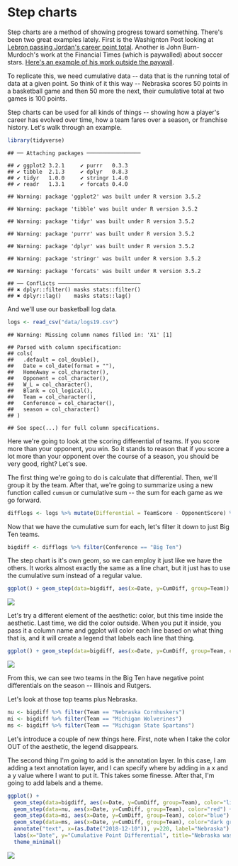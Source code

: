 # Step charts

Step charts are a method of showing progress toward something. There's been two great examples lately. First is the Washignton Post looking at [Lebron passing Jordan's career point total](https://www.washingtonpost.com/graphics/sports/lebron-james-michael-jordan-nba-scoring-list/?utm_term=.481074150849). Another is John Burn-Murdoch's work at the Financial Times (which is paywalled) about soccer stars. [Here's an example of his work outside the paywall](http://johnburnmurdoch.github.io/projects/goal-lines/CL/).

To replicate this, we need cumulative data -- data that is the running total of data at a given point. So think of it this way -- Nebraska scores 50 points in a basketball game and then 50 more the next, their cumulative total at two games is 100 points. 

Step charts can be used for all kinds of things -- showing how a player's career has evolved over time, how a team fares over a season, or franchise history. Let's walk through an example. 


```r
library(tidyverse)
```

```
## ── Attaching packages ─────────────────
```

```
## ✔ ggplot2 3.2.1     ✔ purrr   0.3.3
## ✔ tibble  2.1.3     ✔ dplyr   0.8.3
## ✔ tidyr   1.0.0     ✔ stringr 1.4.0
## ✔ readr   1.3.1     ✔ forcats 0.4.0
```

```
## Warning: package 'ggplot2' was built under R version 3.5.2
```

```
## Warning: package 'tibble' was built under R version 3.5.2
```

```
## Warning: package 'tidyr' was built under R version 3.5.2
```

```
## Warning: package 'purrr' was built under R version 3.5.2
```

```
## Warning: package 'dplyr' was built under R version 3.5.2
```

```
## Warning: package 'stringr' was built under R version 3.5.2
```

```
## Warning: package 'forcats' was built under R version 3.5.2
```

```
## ── Conflicts ──────────────────────────
## ✖ dplyr::filter() masks stats::filter()
## ✖ dplyr::lag()    masks stats::lag()
```

And we'll use our basketball log data. 


```r
logs <- read_csv("data/logs19.csv")
```

```
## Warning: Missing column names filled in: 'X1' [1]
```

```
## Parsed with column specification:
## cols(
##   .default = col_double(),
##   Date = col_date(format = ""),
##   HomeAway = col_character(),
##   Opponent = col_character(),
##   W_L = col_character(),
##   Blank = col_logical(),
##   Team = col_character(),
##   Conference = col_character(),
##   season = col_character()
## )
```

```
## See spec(...) for full column specifications.
```

Here we're going to look at the scoring differential of teams. If you score more than your opponent, you win. So it stands to reason that if you score a lot more than your opponent over the course of a season, you should be very good, right? Let's see.

The first thing we're going to do is calculate that differential. Then, we'll group it by the team. After that, we're going to summarize using a new function called `cumsum` or cumulative sum -- the sum for each game as we go forward.


```r
difflogs <- logs %>% mutate(Differential = TeamScore - OpponentScore) %>% group_by(Team) %>% mutate(CumDiff = cumsum(Differential))
```

Now that we have the cumulative sum for each, let's filter it down to just Big Ten teams.


```r
bigdiff <- difflogs %>% filter(Conference == "Big Ten")
```

The step chart is it's own geom, so we can employ it just like we have the others. It works almost exactly the same as a line chart, but it just has to use the cumulative sum instead of a regular value.


```r
ggplot() + geom_step(data=bigdiff, aes(x=Date, y=CumDiff, group=Team))
```

![](16-stepcharts_files/figure-epub3/unnamed-chunk-5-1.png)<!-- -->

Let's try a different element of the aesthetic: color, but this time inside the aesthetic. Last time, we did the color outside. When you put it inside, you pass it a column name and ggplot will color each line based on what thing that is, and it will create a legend that labels each line that thing. 


```r
ggplot() + geom_step(data=bigdiff, aes(x=Date, y=CumDiff, group=Team, color=Team))
```

![](16-stepcharts_files/figure-epub3/unnamed-chunk-6-1.png)<!-- -->

From this, we can see two teams in the Big Ten have negative point differentials on the season -- Illinois and Rutgers. 

Let's look at those top teams plus Nebraska.


```r
nu <- bigdiff %>% filter(Team == "Nebraska Cornhuskers")
mi <- bigdiff %>% filter(Team == "Michigan Wolverines")
ms <- bigdiff %>% filter(Team == "Michigan State Spartans")
```

Let's introduce a couple of new things here. First, note when I take the color OUT of the aesthetic, the legend disappears. 

The second thing I'm going to add is the annotation layer. In this case, I am adding a text annotation layer, and I can specify where by adding in a x and a y value where I want to put it. This takes some finesse. After that, I'm going to add labels and a theme. 


```r
ggplot() + 
  geom_step(data=bigdiff, aes(x=Date, y=CumDiff, group=Team), color="light grey") +
  geom_step(data=nu, aes(x=Date, y=CumDiff, group=Team), color="red") + 
  geom_step(data=mi, aes(x=Date, y=CumDiff, group=Team), color="blue") + 
  geom_step(data=ms, aes(x=Date, y=CumDiff, group=Team), color="dark green") +
  annotate("text", x=(as.Date("2018-12-10")), y=220, label="Nebraska") +
  labs(x="Date", y="Cumulative Point Differential", title="Nebraska was among the league's most dominant", subtitle="Before the misseason skid, Nebraska was at the top of the Big Ten in point differential", caption="Source: Sports-Reference.com | By Matt Waite") +
  theme_minimal()
```

![](16-stepcharts_files/figure-epub3/unnamed-chunk-8-1.png)<!-- -->
